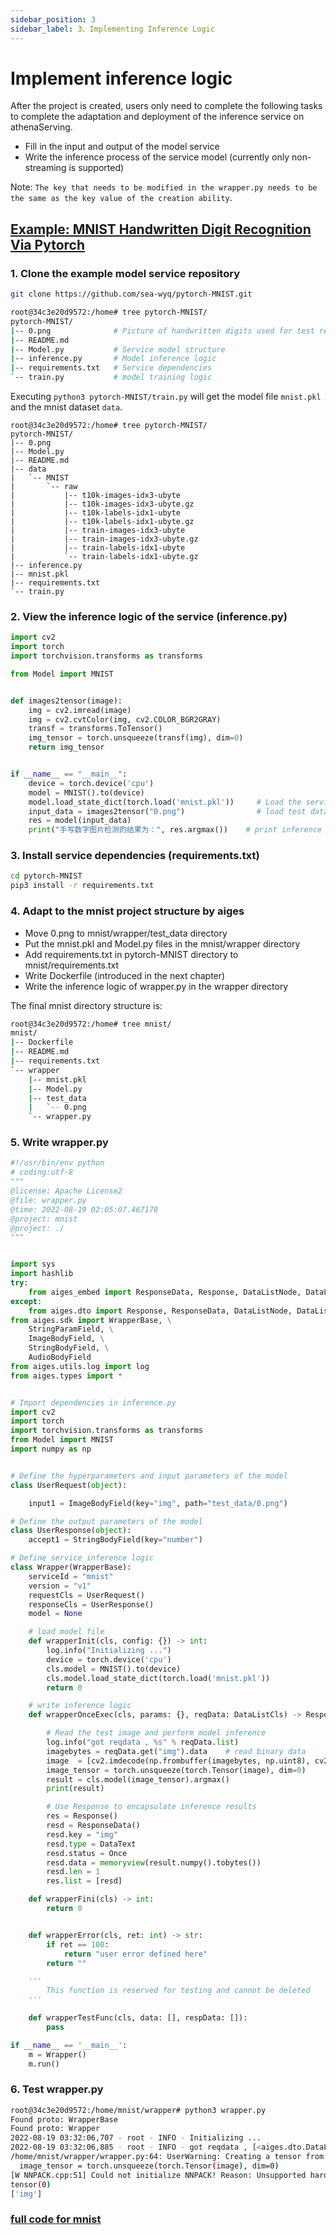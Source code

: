 ```yaml
---
sidebar_position: 3
sidebar_label: 3、Implementing Inference Logic
---
```

# Implement inference logic

After the project is created, users only need to complete the following tasks to complete the adaptation and deployment of the inference service on athenaServing.

- Fill in the input and output of the model service
- Write the inference process of the service model (currently only non-streaming is supported)

Note: `The key that needs to be modified in the wrapper.py needs to be the same as the key value of the creation ability`.


## [Example: MNIST Handwritten Digit Recognition Via Pytorch](https://github.com/sea-wyq/pytorch-MNIST.git)

### 1. Clone the example model service repository

```bash
git clone https://github.com/sea-wyq/pytorch-MNIST.git

root@34c3e20d9572:/home# tree pytorch-MNIST/
pytorch-MNIST/
|-- 0.png              # Picture of handwritten digits used for test reasoning
|-- README.md
|-- Model.py           # Service model structure
|-- inference.py       # Model inference logic
|-- requirements.txt   # Service dependencies
`-- train.py           # model training logic
````
Executing `python3 pytorch-MNIST/train.py` will get the model file `mnist.pkl` and the mnist dataset `data`.

```shell
root@34c3e20d9572:/home# tree pytorch-MNIST/
pytorch-MNIST/
|-- 0.png
|-- Model.py
|-- README.md
|-- data
|   `-- MNIST
|       `-- raw
|           |-- t10k-images-idx3-ubyte
|           |-- t10k-images-idx3-ubyte.gz
|           |-- t10k-labels-idx1-ubyte
|           |-- t10k-labels-idx1-ubyte.gz
|           |-- train-images-idx3-ubyte
|           |-- train-images-idx3-ubyte.gz
|           |-- train-labels-idx1-ubyte
|           `-- train-labels-idx1-ubyte.gz
|-- inference.py
|-- mnist.pkl
|-- requirements.txt
`-- train.py
```

### 2. View the inference logic of the service (inference.py)
```python
import cv2
import torch
import torchvision.transforms as transforms

from Model import MNIST


def images2tensor(image):
    img = cv2.imread(image)
    img = cv2.cvtColor(img, cv2.COLOR_BGR2GRAY)
    transf = transforms.ToTensor()
    img_tensor = torch.unsqueeze(transf(img), dim=0)
    return img_tensor


if __name__ == "__main__":
    device = torch.device('cpu')
    model = MNIST().to(device)
    model.load_state_dict(torch.load('mnist.pkl'))     # Load the service model
    input_data = images2tensor("0.png")                # load test data
    res = model(input_data)                         
    print("手写数字图片检测的结果为：", res.argmax())    # print inference results
```

### 3. Install service dependencies (requirements.txt)

```bash
cd pytorch-MNIST
pip3 install -r requirements.txt
```

### 4. Adapt to the mnist project structure by aiges

- Move 0.png to mnist/wrapper/test_data directory
- Put the mnist.pkl and Model.py files in the mnist/wrapper directory
- Add requirements.txt in pytorch-MNIST directory to mnist/requirements.txt
- Write Dockerfile (introduced in the next chapter)
- Write the inference logic of wrapper.py in the wrapper directory

The final mnist directory structure is:

```bash
root@34c3e20d9572:/home# tree mnist/
mnist/
|-- Dockerfile
|-- README.md
|-- requirements.txt
`-- wrapper
    |-- mnist.pkl
    |-- Model.py
    |-- test_data
    |   `-- 0.png
    `-- wrapper.py
```

### 5. Write wrapper.py

```python
#!/usr/bin/env python
# coding:utf-8
"""
@license: Apache License2
@file: wrapper.py
@time: 2022-08-19 02:05:07.467170
@project: mnist
@project: ./
"""


import sys
import hashlib
try:
    from aiges_embed import ResponseData, Response, DataListNode, DataListCls  # c++
except:
    from aiges.dto import Response, ResponseData, DataListNode, DataListCls,Once
from aiges.sdk import WrapperBase, \
    StringParamField, \
    ImageBodyField, \
    StringBodyField, \
    AudioBodyField
from aiges.utils.log import log
from aiges.types import *


# Import dependencies in inference.py
import cv2
import torch
import torchvision.transforms as transforms
from Model import MNIST
import numpy as np


# Define the hyperparameters and input parameters of the model
class UserRequest(object):

    input1 = ImageBodyField(key="img", path="test_data/0.png")

# Define the output parameters of the model
class UserResponse(object):
    accept1 = StringBodyField(key="number")

# Define service inference logic
class Wrapper(WrapperBase):
    serviceId = "mnist"
    version = "v1"
    requestCls = UserRequest()
    responseCls = UserResponse()
    model = None

    # load model file
    def wrapperInit(cls, config: {}) -> int:
        log.info("Initializing ...")
        device = torch.device('cpu')
        cls.model = MNIST().to(device)
        cls.model.load_state_dict(torch.load('mnist.pkl'))
        return 0

    # write inference logic
    def wrapperOnceExec(cls, params: {}, reqData: DataListCls) -> Response:

        # Read the test image and perform model inference
        log.info("got reqdata , %s" % reqData.list)
        imagebytes = reqData.get("img").data    # read binary data
        image  = [cv2.imdecode(np.frombuffer(imagebytes, np.uint8), cv2.COLOR_BGR2GRAY)]
        image_tensor = torch.unsqueeze(torch.Tensor(image), dim=0)
        result = cls.model(image_tensor).argmax()
        print(result)

        # Use Response to encapsulate inference results
        res = Response()
        resd = ResponseData()
        resd.key = "img"
        resd.type = DataText
        resd.status = Once
        resd.data = memoryview(result.numpy().tobytes())
        resd.len = 1
        res.list = [resd]

    def wrapperFini(cls) -> int:
        return 0


    def wrapperError(cls, ret: int) -> str:
        if ret == 100:
            return "user error defined here"
        return ""

    '''
        This function is reserved for testing and cannot be deleted
    '''

    def wrapperTestFunc(cls, data: [], respData: []):
        pass

if __name__ == '__main__':
    m = Wrapper()
    m.run()
```

### 6. Test wrapper.py
```bash
root@34c3e20d9572:/home/mnist/wrapper# python3 wrapper.py 
Found proto: WrapperBase
Found proto: Wrapper
2022-08-19 03:32:06,707 - root - INFO - Initializing ...
2022-08-19 03:32:06,885 - root - INFO - got reqdata , [<aiges.dto.DataListNode object at 0x7f6bfc7beda0>]
/home/mnist/wrapper/wrapper.py:64: UserWarning: Creating a tensor from a list of numpy.ndarrays is extremely slow. Please consider converting the list to a single numpy.ndarray with numpy.array() before converting to a tensor. (Triggered internally at  ../torch/csrc/utils/tensor_new.cpp:204.)
  image_tensor = torch.unsqueeze(torch.Tensor(image), dim=0)
[W NNPACK.cpp:51] Could not initialize NNPACK! Reason: Unsupported hardware.
tensor(0)
['img']
```

### [full code for mnist](https://github.com/iflytek/aiges_demo/tree/main/mnist)


